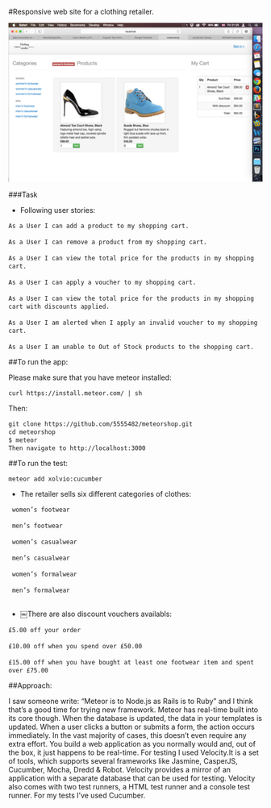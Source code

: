 #Responsive web site for a clothing retailer.

![Picture 1](public/view.png)

###Task

* Following user stories:

```
As a User I can add a product to my shopping cart.

As a User I can remove a product from my shopping cart.

As a User I can view the total price for the products in my shopping cart.

As a User I can apply a voucher to my shopping cart.

As a User I can view the total price for the products in my shopping cart with discounts applied.

As a User I am alerted when I apply an invalid voucher to my shopping cart.

As a User I am unable to Out of Stock products to the shopping cart.

```

##To run the app:

Please make sure that you have meteor installed: 
```
curl https://install.meteor.com/ | sh 
```

Then:
```
git clone https://github.com/5555482/meteorshop.git
cd meteorshop
$ meteor
Then navigate to http://localhost:3000

```
##To run the test:
```
meteor add xolvio:cucumber
```


* The retailer sells six different categories of clothes:
```
 women’s footwear
 
 men’s footwear
 
 women’s casualwear
 
 men’s casualwear
 
 women’s formalwear 
 
 men’s formalwear
 
```

* ￼There are also discount vouchers availabls:
```
£5.00 off your order

£10.00 off when you spend over £50.00

£15.00 off when you have bought at least one footwear item and spent over £75.00
```
##Approach:

I saw someone write: “Meteor is to Node.js as Rails is to Ruby” and I think that’s a good time for trying new framework.
Meteor has real-time built into its core though. When the database is updated, the data in your templates is updated. When a user clicks a button or submits a form, the action occurs immediately. In the vast majority of cases, this doesn’t even require any extra effort. You build a web application as you normally would and, out of the box, it just happens to be real-time.
For testing I used Velocity.It is  a set of tools, which supports several frameworks like Jasmine, CasperJS, Cucumber, Mocha, Dredd & Robot. Velocity provides a mirror of an application with a separate database that can be used for testing. 
Velocity also comes with two test runners, a HTML test runner and a console test runner.
For my tests I’ve used Cucumber.

